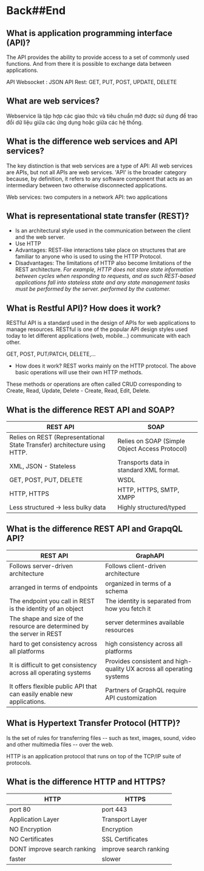 # Back##End

## What is application programming interface (API)?

The API provides the ability to provide access to a set of commonly used functions. And from there it is possible to exchange data between applications.

API Websocket : JSON
API Rest: GET, PUT, POST, UPDATE, DELETE

## What are web services?

Webservice là tập hợp các giao thức và tiêu chuẩn mở được sử dụng để trao đổi dữ liệu giữa các ứng dụng hoặc giữa các hệ thống.

## What is the difference web services and API services?

The key distinction is that web services are a type of API: All web services are APIs, but not all APIs are web services. 'API' is the broader category because, by definition, it refers to any software component that acts as an intermediary between two otherwise disconnected applications.

Web services: two computers in a network
API: two applications

## What is representational state transfer (REST)?

- Is an architectural style used in the communication between the client and the web server.
- Use HTTP
- Advantages: REST-like interactions take place on structures that are familiar to anyone who is used to using the HTTP Protocol.
- Disadvantages: The limitations of HTTP also become limitations of the REST architecture.
  _For example, HTTP does not store state information between cycles when responding to requests, and as such REST-based applications fall into stateless state and any state management tasks must be performed by the server. performed by the customer._

## What is Restful API)? How does it work?

RESTful API is a standard used in the design of APIs for web applications to manage resources. RESTful is one of the popular API design styles used today to let different applications (web, mobile...) communicate with each other.

GET, POST, PUT/PATCH, DELETE,...

- How does it work?
  REST works mainly on the HTTP protocol. The above basic operations will use their own HTTP methods.

These methods or operations are often called CRUD corresponding to Create, Read, Update, Delete - Create, Read, Edit, Delete.

## What is the difference REST API and SOAP?

| REST API                                                                  | SOAP                                           |
| ------------------------------------------------------------------------- | ---------------------------------------------- |
| Relies on REST (Representational State Transfer) architecture using HTTP. | Relies on SOAP (Simple Object Access Protocol) |
| XML, JSON - Stateless                                                     | Transports data in standard XML format.        |
| GET, POST, PUT, DELETE                                                    | WSDL                                           |
| HTTP, HTTPS                                                               | HTTP, HTTPS, SMTP, XMPP                        |
| Less structured -> less bulky data                                        | Highly structured/typed                        |

## What is the difference REST API and GrapqQL API?

| REST API                                                                | GraphAPI                                                             |
| ----------------------------------------------------------------------- | -------------------------------------------------------------------- |
| Follows server-driven architecture                                      | Follows client-driven architecture                                   |
| arranged in terms of endpoints                                          | organized in terms of a schema                                       |
| The endpoint you call in REST is the identity of an object              | The identity is separated from how you fetch it                      |
| The shape and size of the resource are determined by the server in REST | server determines available resources                                |
| hard to get consistency across all platforms                            | high consistency across all platforms                                |
| It is difficult to get consistency across all operating systems         | Provides consistent and high-quality UX across all operating systems |
| It offers flexible public API that can easily enable new applications.  | Partners of GraphQL require API customization                        |

## What is Hypertext Transfer Protocol (HTTP)?

Is the set of rules for transferring files -- such as text, images, sound, video and other multimedia files -- over the web.

HTTP is an application protocol that runs on top of the TCP/IP suite of protocols.

## What is the difference HTTP and HTTPS?

| HTTP                        | HTTPS                  |
| --------------------------- | ---------------------- |
| port 80                     | port 443               |
| Application Layer           | Transport Layer        |
| NO Encryption               | Encryption             |
| NO Certificates             | SSL Certificates       |
| DONT improve search ranking | improve search ranking |
| faster                      | slower                 |
